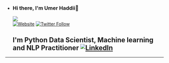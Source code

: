 - ### Hi there, I'm Umer Haddii👋
  ![](https://komarev.com/ghpvc/?username=umerhaddii&color=green)  
  [![Website](https://img.shields.io/website?label=UmerHaddii&style=for-the-badge&url=https%3A%2F%2Fcodestackr.com)](https://www.linkedin.com/in/ashishpatel2604/)
  [![Twitter Follow](https://img.shields.io/twitter/follow/umerhaddii007?color=1DA1F2&logo=twitter&style=for-the-badge)](https://twitter.com/imashish2604)


  ## I'm Python Data Scientist, Machine learning and NLP Practitioner [![LinkedIn](https://img.shields.io/badge/linkedin-%230077B5.svg?style=for-the-badge&logo=linkedin&logoColor=white)](https://www.linkedin.com/in/umerhaddii/)

---
